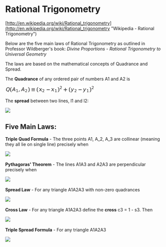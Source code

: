 # Rational Trigonometry #

[http://en.wikipedia.org/wiki/Rational_trigonometry](http://en.wikipedia.org/wiki/Rational_trigonometry "Wikipedia - Rational Trigonometry")

Below are the five main laws of Rational Trigonometry as outlined in Professor Wildberger's book: *Divine Proportions - Rational Trigonometry to Universal Geometry*

The laws are based on the mathematical concepts of Quadrance and Spread.

The **Quadrance** of any ordered pair of numbers A1 and A2 is

![Quadrance](formulas/quadrance.png)

The **spread** between two lines, l1 and l2:

![](http://www.sciweavers.org/upload/Tex2Img_1394460802/render.png)

## Five Main Laws: ##


**Triple Quad Formula** - The three points A1, A_2, A_3 are collinear (meaning they all lie on single line) precisely when

![](http://www.sciweavers.org/upload/Tex2Img_1394459708/render.png)


**Pythagoras' Theorem** - The lines A1A3 and A2A3 are perpendicular precisely when

![](http://www.sciweavers.org/upload/Tex2Img_1394459817/render.png)


**Spread Law** - For any triangle A1A2A3 with non-zero quadrances 

![](http://www.sciweavers.org/upload/Tex2Img_1394460015/render.png)


**Cross Law** - For any triangle A1A2A3 define the **cross** c3 = 1 - s3. Then

![](http://www.sciweavers.org/upload/Tex2Img_1394460128/render.png)



**Triple Spread Formula** - For any triangle A1A2A3

![](http://www.sciweavers.org/upload/Tex2Img_1394460236/render.png)
